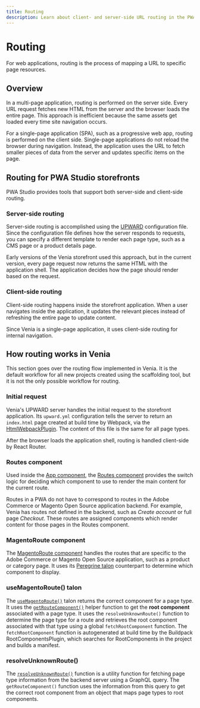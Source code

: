 ```yaml
---
title: Routing
description: Learn about client- and server-side URL routing in the PWA Studio framework.
---
```


# Routing

For web applications, routing is the process of mapping a URL to specific page resources.

## Overview

In a multi-page application, routing is performed on the server side.
Every URL request fetches new HTML from the server and the browser loads the entire page.
This approach is inefficient because the same assets get loaded every time site navigation occurs.

For a single-page application (SPA), such as a progressive web app, routing is performed on the client side.
Single-page applications do not reload the browser during navigation.
Instead, the application uses the URL to fetch smaller pieces of data from the server and updates specific items on the page.

## Routing for PWA Studio storefronts

PWA Studio provides tools that support both server-side and client-side routing.

### Server-side routing

Server-side routing is accomplished using the [UPWARD][] configuration file.
Since the configuration file defines how the server responds to requests,
you can specify a different template to render each page type, such as a CMS page or a product details page.

[upward]: /guides/packages/upward/

Early versions of the Venia storefront used this approach, but
in the current version, every page request now returns the same HTML with the application shell.
The application decides how the page should render based on the request.

### Client-side routing

Client-side routing happens inside the storefront application.
When a user navigates inside the application, it updates the relevant pieces instead of refreshing the entire page to update content.

Since Venia is a single-page application, it uses client-side routing for internal navigation.

## How routing works in Venia

This section goes over the routing flow implemented in Venia.
It is the default workflow for all new projects created using the scaffolding tool,
but it is not the only possible workflow for routing.

### Initial request

Venia's UPWARD server handles the initial request to the storefront application.
Its `upward.yml` configuration tells the server to return an `index.html` page created at build time by Webpack, via the [HtmlWebpackPlugin][].
The content of this file is the same for all page types.

[htmlwebpackplugin]: https://webpack.js.org/plugins/html-webpack-plugin/

After the browser loads the application shell, routing is handled client-side by React Router.

### Routes component

Used inside the [App component][], the [Routes component][] provides the switch logic for deciding which component to use to render the main content for the current route.

[app component]: https://github.com/magento/pwa-studio/blob/develop/packages/venia-ui/lib/components/App/app.js
[routes component]: https://github.com/magento/pwa-studio/blob/develop/packages/venia-ui/lib/components/Routes/routes.js

Routes in a PWA do not have to correspond to routes in the Adobe Commerce or Magento Open Source application backend.
For example, Venia has routes not defined in the backend, such as _Create account_ or full page _Checkout_.
These routes are assigned components which render content for those pages in the Routes component.

### MagentoRoute component

The [MagentoRoute component][] handles the routes that are specific to the Adobe Commerce or Magento Open Source application, such as a product or category page.
It uses its [Peregrine talon][] counterpart to determine which component to display.

[magentoroute component]: https://github.com/magento/pwa-studio/blob/develop/packages/venia-ui/lib/components/MagentoRoute/magentoRoute.js
[peregrine talon]: /guides/packages/peregrine/

### useMagentoRoute() talon

The [`useMagentoRoute()`][] talon returns the correct component for a page type. It uses the [`getRouteComponent()`][] helper function to get the **root component** associated with a page type.
It uses the `resolveUnknownRoute()` function to determine the page type for a route and retrieves the root component associated with that type using a global `fetchRootComponent` function.
The `fetchRootComponent` function is autogenerated at build time by the Buildpack RootComponentsPlugin, which searches for RootComponents in the project and builds a manifest.

[`usemagentoroute()`]: https://github.com/magento/pwa-studio/blob/develop/packages/peregrine/lib/talons/MagentoRoute/useMagentoRoute.js
[`getroutecomponent()`]: https://github.com/magento/pwa-studio/blob/develop/packages/peregrine/lib/talons/MagentoRoute/getRouteComponent.js

### resolveUnknownRoute()

The [`resolveUnknownRoute()`][] function is a utility function for fetching page type information from the backend server using a GraphQL query.
The `getRouteComponent()` function uses the information from this query to get the correct root component from an object that maps page types to root components.

[`resolveunknownroute()`]: https://github.com/magento/pwa-studio/blob/develop/packages/peregrine/lib/Router/resolveUnknownRoute.js
